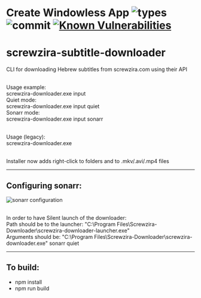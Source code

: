 # Create Windowless App ![types](https://img.shields.io/npm/types/typescript.svg) ![commit](https://img.shields.io/github/last-commit/yoavain/screwzira-subtitle-downloader.svg) [![Known Vulnerabilities](https://snyk.io//test/github/yoavain/screwzira-subtitle-downloader/badge.svg?targetFile=package.json)](https://snyk.io//test/github/yoavain/screwzira-subtitle-downloader?targetFile=package.json)
# screwzira-subtitle-downloader

CLI for downloading Hebrew subtitles from screwzira.com using their API

<br>Usage example:
<br>screwzira-downloader.exe input <video-file-full-path>
<br>Quiet mode:
<br>screwzira-downloader.exe input <video-file-full-path> quiet
<br>Sonarr mode:
<br>screwzira-downloader.exe input sonarr

<br>Usage (legacy):
<br>screwzira-downloader.exe <video-file-full-path>

<br>Installer now adds right-click to folders and to .mkv/.avi/.mp4 files

---

## Configuring sonarr:

![sonarr configuration](https://raw.githubusercontent.com/yoavain/screwzira-subtitle-downloader/master/resources/screenshots/sonarr-custom-script.png)

<br>In order to have Silent launch of the downloader:
<br>Path should be to the launcher: "C:\Program Files\Screwzira-Downloader\screwzira-downloader-launcher.exe"
<br>Arguments should be: "C:\Program Files\Screwzira-Downloader\screwzira-downloader.exe" sonarr quiet

---

## To build:

 * npm install
 * npm run build
